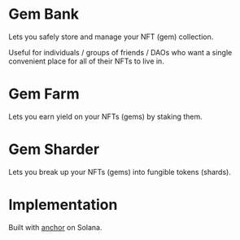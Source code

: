 # Gem Bank 

Lets you safely store and manage your NFT (gem) collection.

Useful for individuals / groups of friends / DAOs who want a single convenient place for all of their NFTs to live in.

# Gem Farm 

Lets you earn yield on your NFTs (gems) by staking them.

# Gem Sharder

Lets you break up your NFTs (gems) into fungible tokens (shards). 

# Implementation

Built with [anchor](https://github.com/project-serum/anchor) on Solana.

